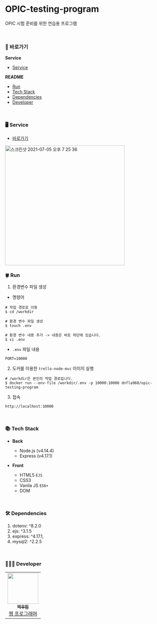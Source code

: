 # OPIC-testing-program
OPIC 시험 준비를 위한 연습용 프로그램

<br>

### 📍 바로가기
**Service**
* <a href="#-service">Service</a>

**README**
* <a href="#-run">Run</a>
* <a href="#-tech-stack">Tech Stack</a>
* <a href="#-dependencies">Dependencies</a>
* <a href="#-developer">Developer</a>

<br>

### 🖥 Service
* [바로가기](https://idu-market.shop:10000)
<img width="389" alt="스크린샷 2021-07-05 오후 7 25 36" src="https://user-images.githubusercontent.com/56839474/124457467-cdbe5c80-ddc6-11eb-82c9-d6cb1593705f.png">

### 🍀 Run
1. 환경변수 파일 생성

* 명령어
```
# 작업 경로로 이동
$ cd /workdir

# 환경 변수 파일 생성
$ touch .env

# 환경 변수 내용 추가 -> 내용은 바로 하단에 있습니다.
$ vi .env
```

* ```.env```  파일 내용
```
PORT=10000
```

2. 도커를 이용한 ```trello-node-mvc``` 이미지 실행
```
# /workdir은 본인의 작업 경로입니다.
$ docker run --env-file /workdir/.env -p 10000:10000 dnfla960/opic-testing-program
```

3. 접속
```
http://localhost:10000
```


<br>

### 📚 Tech Stack
* **Back**
   - Node.js (v4.14.4)
   - Express (v4.17.1)

* **Front**
   - HTML5 ```EJS```
   - CSS3
   - Vanila JS ```ES6+```
   - DOM

<br>

### 🛠 Dependencies
1. dotenv: ^8.2.0
2. ejs: ^3.1.5
3. express: ^4.17.1,
4. mysql2: ^2.2.5

<br>

### 👨🏻‍💻 Developer
<table>
  <tr>
    <td align="center">
      <a href="https://github.com/woorim960">
        <img src="https://avatars.githubusercontent.com/u/56839474?v=4" width="100px;" alt=""/> <br />
        <sub>
          <b>박우림</b>
        </sub>
      </a> <br />
      <a href="https://github.com/woorim960" title="Packaging/porting to new platform">
        웹 프로그래머
      </a>
    </td>
  </tr>
</table>

<br>
